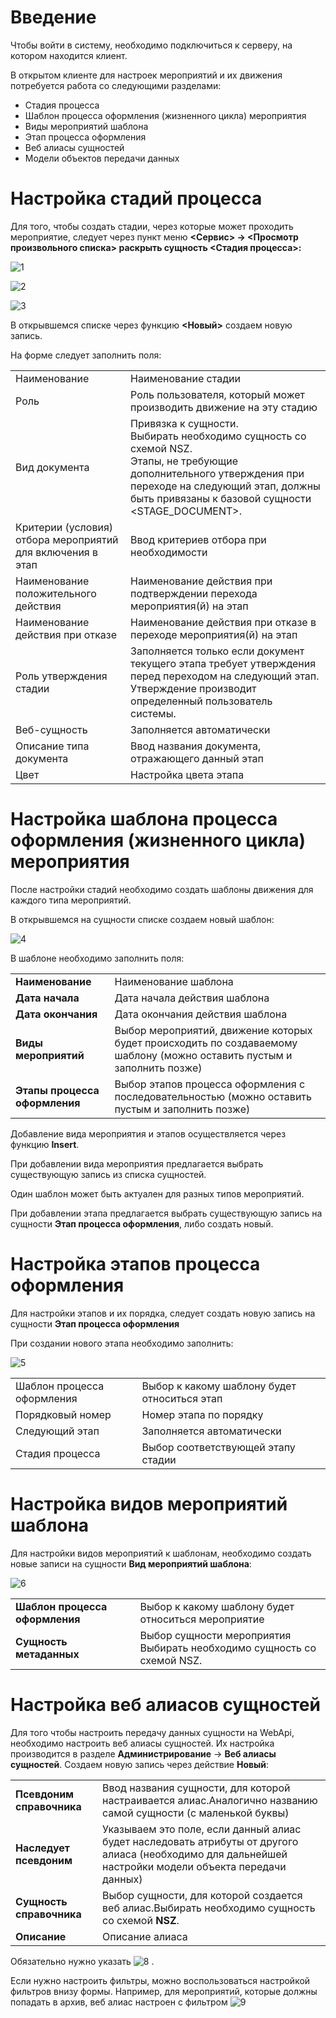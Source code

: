 <!-- TITLE: Подсистема «Контроль НСЗ» (толстый клиент) -->
<!-- SUBTITLE: Рабочая инструкция пользователя-->

# Введение
Чтобы войти в систему, необходимо подключиться к серверу, на котором находится клиент.

В открытом клиенте для настроек мероприятий и их движения потребуется работа со следующими разделами:
* 	Стадия процесса
* Шаблон процесса оформления (жизненного цикла) мероприятия
* 	Виды мероприятий шаблона
* 	Этап процесса оформления
* 	Веб алиасы сущностей
* 	Модели объектов передачи данных

# Настройка стадий процесса
Для того, чтобы создать стадии, через которые может проходить мероприятие, следует через пункт меню **<Сервис> → <Просмотр произвольного списка> раскрыть сущность <Стадия процесса>:**

![1](/uploads/nsz/-1.png "1")

![2](/uploads/nsz/-2.png "2")

![3](/uploads/nsz/-3.png "3")

В открывшемся списке через функцию **<Новый>** создаем новую запись. 

На форме следует заполнить поля:

|  | |
| ------------- | ------------- |
|Наименование	|Наименование стадии|
|Роль	|Роль пользователя, который может производить движение на эту стадию|
|Вид документа	|Привязка к сущности.<br>Выбирать необходимо сущность со схемой NSZ.<br>Этапы, не требующие дополнительного утверждения при переходе на следующий этап, должны быть привязаны к базовой сущности <STAGE_DOCUMENT>.|
|Критерии (условия) отбора мероприятий для включения в этап	|Ввод критериев отбора при необходимости|
|Наименование положительного действия	|Наименование действия при подтверждении перехода мероприятия(й) на этап|
|Наименование действия при отказе	|Наименование действия при отказе в переходе мероприятия(й) на этап|
|Роль утверждения стадии	|Заполняется только если документ текущего этапа требует утверждения перед переходом на следующий этап. Утверждение производит определенный пользователь системы.|
|Веб-сущность	|Заполняется автоматически|
|Описание типа документа	|Ввод названия документа, отражающего данный этап|
|Цвет	|Настройка цвета этапа|

# 	Настройка шаблона процесса оформления (жизненного цикла) мероприятия

После настройки стадий необходимо создать шаблоны движения для каждого типа мероприятий.

В открывшемся на сущности списке создаем новый шаблон:

![4](/uploads/nsz/-4.png "4")

В шаблоне необходимо заполнить поля:

|  | |
| ------------- | ------------- |
|**Наименование**	|Наименование шаблона|
|**Дата начала**	|Дата начала действия шаблона|
|**Дата окончания**	|Дата окончания действия шаблона|
|**Виды мероприятий**	|Выбор мероприятий, движение которых будет происходить по создаваемому шаблону (можно оставить пустым и заполнить позже)|
|**Этапы процесса оформления**	|Выбор этапов процесса оформления с последовательностью (можно оставить пустым и заполнить позже)|

Добавление вида мероприятия и этапов осуществляется через функцию **Insert**.

При добавлении вида мероприятия предлагается выбрать существующую запись из списка сущностей. 

Один шаблон может быть актуален для разных типов мероприятий.

При добавлении этапа предлагается выбрать существующую запись на сущности **Этап процесса оформления**, либо создать новый.

# Настройка этапов процесса оформления

Для настройки этапов и их порядка, следует создать новую запись на сущности **Этап процесса оформления**

При создании нового этапа необходимо заполнить:

![5](/uploads/nsz/-5.png "5")

|  | |
| ------------- | ------------- |
|Шаблон процесса оформления	|Выбор к какому шаблону будет относиться этап|
|Порядковый номер	|Номер этапа по порядку|
|Следующий этап	|Заполняется автоматически|
|Стадия процесса	|Выбор соответствующей этапу стадии|

# 	Настройка видов мероприятий шаблона

Для настройки видов мероприятий к шаблонам, необходимо создать новые записи на сущности **Вид мероприятий шаблона**:

![6](/uploads/nsz/-6.png "6")

|  | |
| ------------- | ------------- |
|**Шаблон процесса оформления**|	Выбор к какому шаблону будет относиться мероприятие|
|**Сущность метаданных**	 |Выбор сущности мероприятия<br>Выбирать необходимо сущность со схемой NSZ.|

# 	Настройка веб алиасов сущностей

Для того чтобы настроить передачу данных сущности на WebApi, необходимо настроить веб алиасы сущностей. Их настройка производится в разделе **Администрирование** → **Веб алиасы сущностей**.
Создаем новую запись через действие **Новый**:

|  | |
| ------------- | ------------- |
|**Псевдоним справочника**	|Ввод названия сущности, для которой настраивается алиас.Аналогично названию самой сущности (с маленькой буквы)|
|**Наследует псевдоним**	|Указываем это поле, если данный алиас будет наследовать атрибуты от другого алиаса (необходимо для дальнейшей настройки модели объекта передачи данных)|
|**Сущность справочника**	|Выбор сущности, для которой создается веб алиас.Выбирать необходимо сущность со схемой **NSZ**.|
|**Описание**	|Описание алиаса|

Обязательно нужно указать ![8](/uploads/nsz/-8.png "8")  .

Если нужно настроить фильтры, можно воспользоваться настройкой фильтров внизу формы. Например, для мероприятий, которые должны попадать в архив, веб алиас настроен с фильтром ![9](/uploads/nsz/-9.png "9")



